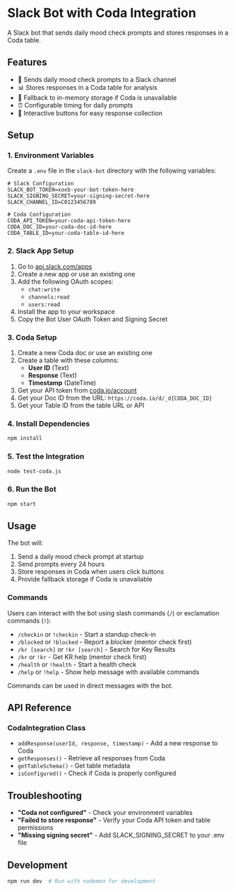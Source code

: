 # Slack Bot with Coda Integration

A Slack bot that sends daily mood check prompts and stores responses in a Coda table.

## Features

- 🤖 Sends daily mood check prompts to a Slack channel
- 📊 Stores responses in a Coda table for analysis
- 🔄 Fallback to in-memory storage if Coda is unavailable
- ⏰ Configurable timing for daily prompts
- 🎯 Interactive buttons for easy response collection

## Setup

### 1. Environment Variables

Create a `.env` file in the `slack-bot` directory with the following variables:

```env
# Slack Configuration
SLACK_BOT_TOKEN=xoxb-your-bot-token-here
SLACK_SIGNING_SECRET=your-signing-secret-here
SLACK_CHANNEL_ID=C0123456789

# Coda Configuration
CODA_API_TOKEN=your-coda-api-token-here
CODA_DOC_ID=your-coda-doc-id-here
CODA_TABLE_ID=your-coda-table-id-here
```

### 2. Slack App Setup

1. Go to [api.slack.com/apps](https://api.slack.com/apps)
2. Create a new app or use an existing one
3. Add the following OAuth scopes:
   - `chat:write`
   - `channels:read`
   - `users:read`
4. Install the app to your workspace
5. Copy the Bot User OAuth Token and Signing Secret

### 3. Coda Setup

1. Create a new Coda doc or use an existing one
2. Create a table with these columns:
   - **User ID** (Text)
   - **Response** (Text) 
   - **Timestamp** (DateTime)
3. Get your API token from [coda.io/account](https://coda.io/account)
4. Get your Doc ID from the URL: `https://coda.io/d/_d{CODA_DOC_ID}`
5. Get your Table ID from the table URL or API

### 4. Install Dependencies

```bash
npm install
```

### 5. Test the Integration

```bash
node test-coda.js
```

### 6. Run the Bot

```bash
npm start
```

## Usage

The bot will:
1. Send a daily mood check prompt at startup
2. Send prompts every 24 hours
3. Store responses in Coda when users click buttons
4. Provide fallback storage if Coda is unavailable

### Commands

Users can interact with the bot using slash commands (`/`) or exclamation commands (`!`):

- `/checkin` or `!checkin` - Start a standup check-in
- `/blocked` or `!blocked` - Report a blocker (mentor check first)
- `/kr [search]` or `!kr [search]` - Search for Key Results
- `/kr` or `!kr` - Get KR help (mentor check first)
- `/health` or `!health` - Start a health check
- `/help` or `!help` - Show help message with available commands

Commands can be used in direct messages with the bot.

## API Reference

### CodaIntegration Class

- `addResponse(userId, response, timestamp)` - Add a new response to Coda
- `getResponses()` - Retrieve all responses from Coda
- `getTableSchema()` - Get table metadata
- `isConfigured()` - Check if Coda is properly configured

## Troubleshooting

- **"Coda not configured"** - Check your environment variables
- **"Failed to store response"** - Verify your Coda API token and table permissions
- **"Missing signing secret"** - Add SLACK_SIGNING_SECRET to your .env file

## Development

```bash
npm run dev  # Run with nodemon for development
``` 